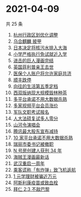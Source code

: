 # 2021-04-09

共 25 条

<!-- BEGIN ZHIHUSEARCH -->
<!-- 最后更新时间 Fri Apr 09 2021 23:02:24 GMT+0800 (China Standard Time) -->
1. [杭州行政区划优化调整](https://www.zhihu.com/search?q=杭州区划)
1. [乌合麒麟 披甲](https://www.zhihu.com/search?q=乌合麒麟)
1. [日本决定将核污水排入大海](https://www.zhihu.com/search?q=日本核污水)
1. [小学严格执行免试就近入学](https://www.zhihu.com/search?q=就近入学)
1. [进击的巨人漫画完结](https://www.zhihu.com/search?q=进击的巨人)
1. [英国菲利普亲王去世](https://www.zhihu.com/search?q=菲利普亲王)
1. [医保个人账户将允许家庭共济](https://www.zhihu.com/search?q=医保)
1. [顺丰跌停](https://www.zhihu.com/search?q=顺丰)
1. [向往的生活第五季定档](https://www.zhihu.com/search?q=向往的生活)
1. [西双版纳现大规模毁林种茶](https://www.zhihu.com/search?q=毁林种茶)
1. [多平台承诺不用大数据杀熟](https://www.zhihu.com/search?q=大数据杀熟)
1. [多家视频平台会员涨价](https://www.zhihu.com/search?q=视频平台)
1. [军队文职考试报名](https://www.zhihu.com/search?q=军队文职)
1. [人大法硕复试多人零分](https://www.zhihu.com/search?q=人大法硕)
1. [山河令演唱会](https://www.zhihu.com/search?q=山河令)
1. [腾讯最大股东宣布减持](https://www.zhihu.com/search?q=腾讯)
1. [10 家平台承诺不用大数据杀熟](https://www.zhihu.com/search?q=大数据杀熟)
1. [瑞丽市委书记被撤职](https://www.zhihu.com/search?q=瑞丽)
1. [N 号房创建人获刑 34 年](https://www.zhihu.com/search?q=韩国n号房)
1. [海贼王漫画最新话](https://www.zhihu.com/search?q=海贼王)
1. [武汉重启一周年](https://www.zhihu.com/search?q=武汉重启)
1. [乘客谎称「有炸弹」致飞机返航](https://www.zhihu.com/search?q=飞机有炸弹)
1. [1 元学理财被骗近万元](https://www.zhihu.com/search?q=1元学理财)
1. [阿斯利康疫苗或致血栓](https://www.zhihu.com/search?q=阿斯利康)
1. [拜仁 2:3 不敌巴黎](https://www.zhihu.com/search?q=拜仁)
<!-- END ZHIHUSEARCH -->

